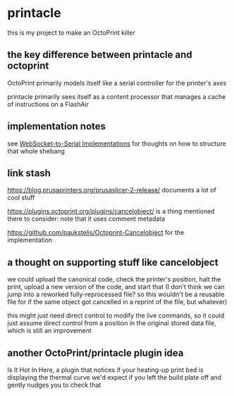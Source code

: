 # printacle

this is my project to make an OctoPrint killer

## the key difference between printacle and octoprint

OctoPrint primarily models itself like a serial controller for the printer's axes

printacle primarily sees itself as a content processor that manages a cache of instructions on a FlashAir

## implementation notes

see [WebSocket-to-Serial Implementations](d0d9c829-a69a-49ea-a9cb-eedcb34cab21.md) for thoughts on how to structure that whole shebang

## link stash

https://blog.prusaprinters.org/prusaslicer-2-release/ documents a lot of cool stuff

https://plugins.octoprint.org/plugins/cancelobject/ is a thing mentioned there to consider: note that it uses comment metadata

https://github.com/paukstelis/Octoprint-Cancelobject for the implementation

## a thought on supporting stuff like cancelobject

we could upload the canonical code, check the printer's position, halt the print, upload a new version of the code, and start that (I don't think we can jump into a reworked fully-reprocessed file? so this wouldn't be a reusable file for if the same object got cancelled in a reprint of the file, but whatever)

this might just need direct control to modify the live commands, so it could just assume direct control from a position in the original stored data file, which is still an improvement

## another OctoPrint/printacle plugin idea

Is It Hot In Here, a plugin that notices if your heating-up print bed is displaying the thermal curve we'd expect if you left the build plate off and gently nudges you to check that
